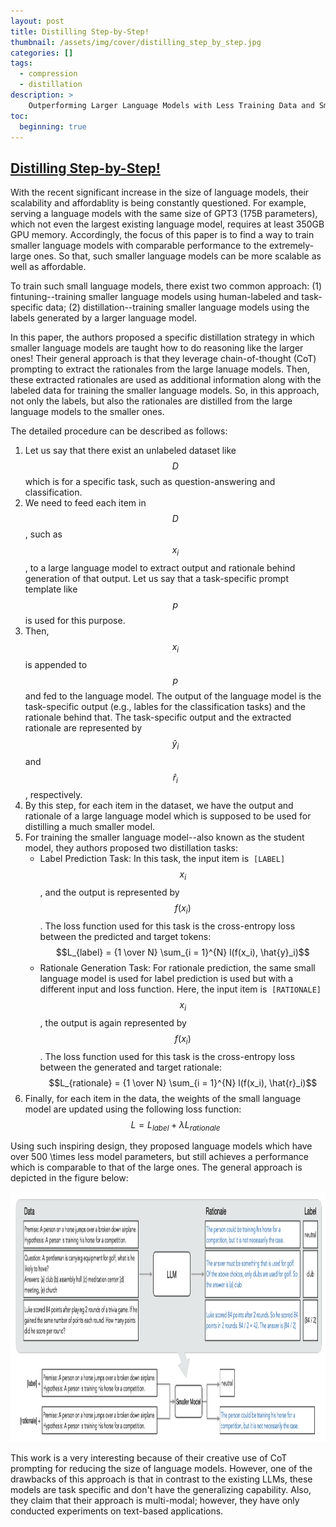 ```yaml
---
layout: post
title: Distilling Step-by-Step!
thumbnail: /assets/img/cover/distilling_step_by_step.jpg
categories: []
tags:
  - compression
  - distillation
description: >
    Outperforming Larger Language Models with Less Training Data and Smaller Model Sizes
toc:
  beginning: true
---
```



## [Distilling Step-by-Step!][distillingPaper]

With the recent significant increase in the size of language models, their scalability and affordablity is being constantly questioned. For example, serving a language models with the same size of GPT3 (175B parameters), which not even the largest existing language model, requires at least 350GB GPU memory. 
Accordingly, the focus of this paper is to find a way to train smaller language models with comparable performance to the extremely-large ones. So that, such smaller language models can be more scalable as well as affordable.

To train such small language models, there exist two common approach: (1) fintuning--training smaller language models using human-labeled and task-specific data; (2) distillation--training smaller language models using the labels generated by a larger language model.


In this paper, the authors proposed a specific distillation strategy in which smaller language models are taught how to do reasoning like the larger ones! Their general approach is that they leverage chain-of-thought (CoT) prompting to extract the rationales from the large lanuage models. Then, these extracted rationales are used as additional information along with the labeled data for training the smaller language models. So, in this approach, not only the labels, but also the rationales are distilled from the large language models to the smaller ones.

The detailed procedure can be described as follows:

1. Let us say that there exist an unlabeled dataset like $$D$$ which is for a specific task, such as question-answering and classification. 
1. We need to feed each item in $$D$$, such as $$x_i$$, to a large language model to extract output and rationale behind generation of that output. Let us say that a task-specific prompt template like $$p$$ is used for this purpose. 
1. Then, $$x_i$$ is appended to $$p$$ and fed to the language model. The output of the language model is the task-specific output (e.g., lables for the classification tasks) and the rationale behind that. The task-specific output and the extracted rationale are represented by $$\hat{y}_i$$ and $$\hat{r}_i$$, respectively.
1. By this step, for each item in the dataset, we have the output and rationale of a large language model which is supposed to be used for distilling a much smaller model.
1. For training the smaller language model--also known as the student model, they authors proposed two distillation tasks:
    * Label Prediction Task: In this task, the input item is ‍‍‍‍‍‍‍ ```[LABEL]``` $$x_i$$, and the output is represented by $$f(x_i)$$. The loss function used for this task is the cross-entropy loss between the predicted and target tokens: $$L_{label} = {1 \over N} \sum_{i = 1}^{N} l(f(x_i), \hat{y}_i)$$
    * Rationale Generation Task: For rationale prediction, the same small language model is used for label prediction is used but with a different input and loss function. Here, the input item is ‍‍‍‍‍‍‍ ```[RATIONALE]``` $$x_i$$, the output is again represented by $$f(x_i)$$. The loss function used for this task is the cross-entropy loss between the generated and target rationale: $$L_{rationale} = {1 \over N} \sum_{i = 1}^{N} l(f(x_i), \hat{r}_i)$$
1. Finally, for each item in the data, the weights of the small language model are updated using the following loss function: $$L = L_{label} + \lambda L_{rationale}$$

Using such inspiring design, they proposed language models which have over 500 \times less model parameters, but still achieves a performance which is comparable to that of the large ones. The general approach is depicted in the figure below:

<p style="text-align:center;"><img src="/assets/img/weekly-review/distill_step_by_step_architecture.png" alt="Distilling Step-by-Step" width="800" height="400"></p>



This work is a very interesting because of their creative use of CoT prompting for reducing the size of language models. However, one of the drawbacks of this approach is that in contrast to the existing LLMs, these models are task specific and don't have the generalizing capability. Also, they claim that their approach is multi-modal; however, they have only conducted experiments on text-based applications.



[distillingPaper]: https://arxiv.org/pdf/2305.02301.pdf
[distillingSum]: /blog/2023/week-18/#distilling-step-by-step
[unlimiformerPaper]: https://arxiv.org/pdf/2305.01625.pdf
[selfNotePaper]: https://arxiv.org/pdf/2305.00833.pdf
